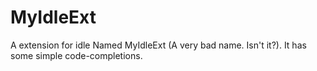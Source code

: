 # MyIdleExt
A extension for idle Named MyIdleExt (A very bad name. Isn't it?).
It has some simple code-completions.
